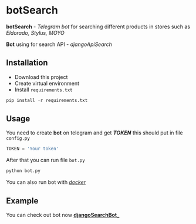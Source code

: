 # botSearch
**botSearch** - _Telegram bot_ for searching different products in stores such as *Eldorado, Stylus, MOYO*

**Bot** using for search API - _djangoApiSearch_
## Installation
* Download this project 
* Create virtual environment
* Install `requirements.txt`
```python
pip install -r requirements.txt
```
## Usage
You need to create **bot** on telegram and get **_TOKEN_** this should put in file `config.py`
```python
TOKEN = 'Your token'
```
After that you can run file `bot.py`
```python
python bot.py
```
You can also run bot with [_docker_](https://docs.docker.com/get-started/overview/)
## Example
You can check out bot now [**djangoSearchBot_**](https://телеграм.онлайн/#@djangoSearchBot_bot)
